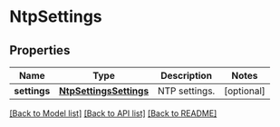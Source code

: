 # NtpSettings

## Properties
Name | Type | Description | Notes
------------ | ------------- | ------------- | -------------
**settings** | [**NtpSettingsSettings**](NtpSettingsSettings.md) | NTP settings. | [optional] 

[[Back to Model list]](../README.md#documentation-for-models) [[Back to API list]](../README.md#documentation-for-api-endpoints) [[Back to README]](../README.md)


